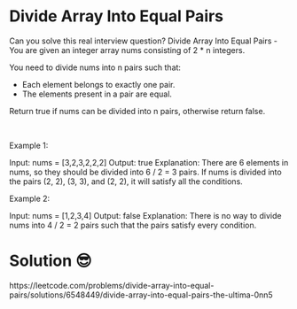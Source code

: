 # Divide Array Into Equal Pairs

Can you solve this real interview question? Divide Array Into Equal Pairs - You are given an integer array nums consisting of 2 * n integers.

You need to divide nums into n pairs such that:

 * Each element belongs to exactly one pair.
 * The elements present in a pair are equal.

Return true if nums can be divided into n pairs, otherwise return false.

 

Example 1:


Input: nums = [3,2,3,2,2,2]
Output: true
Explanation: 
There are 6 elements in nums, so they should be divided into 6 / 2 = 3 pairs.
If nums is divided into the pairs (2, 2), (3, 3), and (2, 2), it will satisfy all the conditions.


Example 2:


Input: nums = [1,2,3,4]
Output: false
Explanation: 
There is no way to divide nums into 4 / 2 = 2 pairs such that the pairs satisfy every condition.

<h1>Solution 😎</h1>
https://leetcode.com/problems/divide-array-into-equal-pairs/solutions/6548449/divide-array-into-equal-pairs-the-ultima-0nn5

